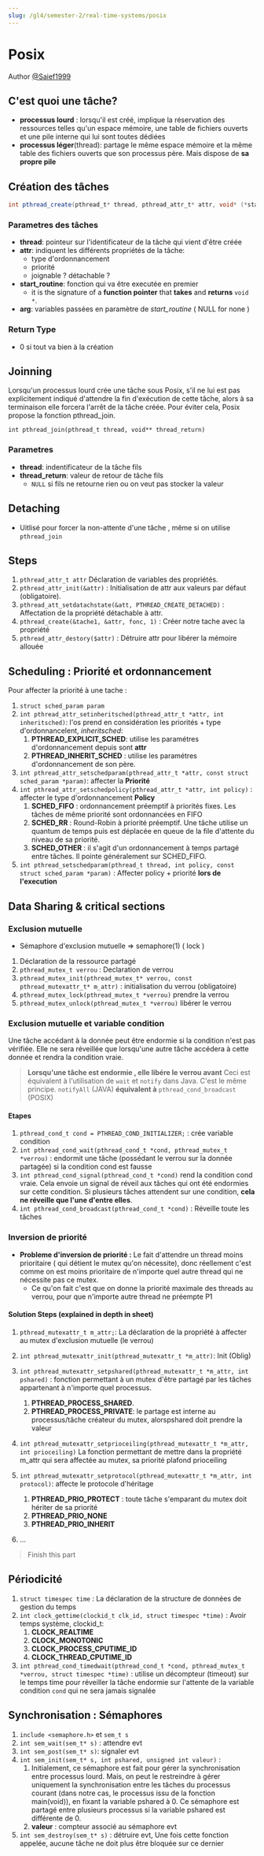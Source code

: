 ```yaml
---
slug: /gl4/semester-2/real-time-systems/posix
---
```


# Posix

Author [@Saief1999](https://github.com/Saief1999)

## C'est quoi une tâche?

- **processus lourd** :  lorsqu'il est créé, implique la réservation des ressources telles qu'un espace mémoire, une table de fichiers ouverts et une pile interne qui lui sont toutes dédiées
- **processus léger**(thread): partage le même espace mémoire et la même table des fichiers ouverts que son processus père. Mais dispose de **sa propre pile**

## Création des tâches

```java
int pthread_create(pthread_t* thread, pthread_attr_t* attr, void* (*start_routine)(void*), void* arg);
```

### Parametres des tâches

- **thread**: pointeur sur l'identificateur de la tâche qui vient d'être créée
- **attr**: indiquent les différents propriétés de la tâche:
  - type d'ordonnancement
  - priorité
  - joignable ? détachable ?
- **start_routine**: fonction qui va être executée en premier
  - it is the signature of a **function pointer** that **takes** and **returns** `void *`.
- **arg**: variables passées en paramètre de *start_routine* ( NULL for none )

### Return Type

- 0 si tout va bien à la création

## Joinning

Lorsqu'un processus lourd crée une tâche sous Posix, s'il ne lui est pas explicitement indiqué d'attendre la fin d'exécution de cette tâche, alors à sa terminaison elle forcera l'arrêt de la tâche créée. Pour éviter cela, Posix propose la fonction pthread_join.

`int pthread_join(pthread_t thread, void** thread_return)`

### Parametres

- **thread**: indentificateur de la tâche fils
- **thread_return**: valeur de retour de tâche fils
  - `NULL` si fils ne retourne rien ou on veut pas stocker la valeur

## Detaching

- Uitlisé pour forcer la non-attente d'une tâche , même si on utilise `pthread_join`

## Steps

1. `pthread_attr_t attr` Déclaration de variables des propriétés.
2. `pthread_attr_init(&attr)` : Initialisation de attr aux valeurs par défaut (obligatoire).
3. `pthread_att_setdatachstate(&att, PTHREAD_CREATE_DETACHED)` : Affectation de la propriété détachable à attr.
4. `pthread_create(&tache1, &attr, fonc, 1)` : Créer notre tache avec la propriété
5. `pthread_attr_destory($attr)` : Détruire attr pour libérer la mémoire allouée

## Scheduling : Priorité et ordonnancement

Pour affecter la priorité à une tache :

1. `struct sched_param param`
2. `int pthread_attr_setinheritsched(pthread_attr_t *attr, int inheritsched)`: l'os prend en considération les priorités + type d'ordonnancelent, *inheritsched*:
   1. **PTHREAD_EXPLICIT_SCHED**: utilise les paramétres d'ordonnancement depuis sont **attr**
   2. **PTHREAD_INHERIT_SCHED** : utilise les paramétres d'ordonnancement de son père.
3. `int pthread_attr_setschedparam(pthread_attr_t *attr, const struct sched_param *param)`: affecter la **Priorité**
4. `int pthread_attr_setschedpolicy(pthread_attr_t *attr, int policy)` : affecter le type d'ordonnancement **Policy**
   1. **SCHED_FIFO** : ordonnancement  préemptif  à  priorités  fixes.  Les  tâches  de même priorité sont ordonnancées en FIFO
   2. **SCHED_RR** :  Round-Robin à priorité préemptif. Une tâche utilise un quantum  de temps puis est déplacée en queue de la file d'attente du niveau de sa priorité.
   3. **SCHED_OTHER** : il  s'agit  d'un  ordonnancement  à  temps  partagé  entre  tâches.  Il  pointe généralement sur SCHED_FIFO.
5. `int pthread_setschedparam(pthread_t thread, int policy, const struct sched_param *param)` : Affecter policy + priorité **lors de l'execution**

## Data Sharing & critical sections

### Exclusion mutuelle

- Sémaphore d'exclusion mutuelle => semaphore(1) ( lock )

1. Déclaration de la ressource partagé
2. `pthread_mutex_t verrou` : Declaration de verrou
3. `pthread_mutex_init(pthread_mutex_t* verrou, const pthread_mutexattr_t* m_attr)` : initialisation du verrou (obligatoire)
4. `pthread_mutex_lock(pthread_mutex_t *verrou)` prendre la verrou
5. `pthread_mutex_unlock(pthread_mutex_t *verrou)` libérer le verrou

### Exclusion mutuelle et variable condition

Une tâche accédant à la donnée peut être  endormie si la  condition n'est pas vérifiée. Elle ne sera réveillée que lorsqu'une autre tâche accédera à cette donnée et rendra la condition vraie.

> **Lorsqu'une tâche est endormie , elle libére le verrou avant**
> Ceci est équivalent à l'utilisation de `wait` et `notify` dans Java. C'est le même principe.
> `notifyAll` (JAVA) **équivalent à** `pthread_cond_broadcast` (POSIX)

#### Etapes

1. `pthread_cond_t cond = PTHREAD_COND_INITIALIZER;` : crée variable condition
2. `int pthread_cond_wait(pthread_cond_t *cond, pthread_mutex_t *verrou)` : endormit une tâche (possédant le verrou sur la donnée partagée) si la condition cond est fausse
3. `int pthread_cond_signal(pthread_cond_t *cond)` rend  la  condition cond vraie.  Cela  envoie  un  signal de  réveil aux tâches qui ont été endormies sur cette condition. Si plusieurs tâches attendent sur une condition, **cela ne réveille que l'une d'entre elles**.
4. `int pthread_cond_broadcast(pthread_cond_t *cond)` : Réveille toute les tâches

### Inversion de priorité

- **Probleme d'inversion de priorité :** Le fait d'attendre un thread moins prioritaire ( qui détient le mutex qu'on nécessite), donc réellement c'est comme on est moins prioritaire de n'importe quel autre thread qui ne nécessite pas ce mutex.
  - Ce qu'on fait c'est que on donne la priorité maximale des threads au verrou, pour que n'importe autre thread ne préempte P1

#### Solution Steps (explained in depth in sheet)

1. `pthread_mutexattr_t m_attr;`: La déclaration de la propriété à affecter au mutex d'exclusion mutuelle (le verrou)
2. `int pthread_mutexattr_init(pthread_mutexattr_t *m_attr)`: Init (Oblig)
3. `int pthread_mutexattr_setpshared(pthread_mutexattr_t *m_attr, int pshared)` : fonction permettant à un mutex d'être partagé par les tâches appartenant à n'importe quel processus.
   1. **PTHREAD_PROCESS_SHARED**.
   2. **PTHREAD_PROCESS_PRIVATE**: le  partage  est  interne  au processus/tâche  créateur  du  mutex,  alorspshared doit  prendre  la valeur
4. `int pthread_mutexattr_setprioceiling(pthread_mutexattr_t *m_attr, int prioceiling)` La  fonction  permettant  de  mettre  dans  la  propriété m_attr qui  sera  affectée  au  mutex,  sa priorité plafond prioceiling

5. `int pthread_mutexattr_setprotocol(pthread_mutexattr_t *m_attr, int protocol)`: affecte le protocole  d'héritage
   1. **PTHREAD_PRIO_PROTECT** : toute  tâche  s'emparant  du  mutex  doit hériter  de  sa  priorité
   2. **PTHREAD_PRIO_NONE**
   3. **PTHREAD_PRIO_INHERIT**
6. ...

> Finish this part

## Périodicité

1. `struct timespec time` : La  déclaration  de  la  structure  de  données  de  gestion  du  temps
2. ` int clock_gettime(clockid_t clk_id, struct timespec *time) ` : Avoir temps système, clockid_t:
   1. **CLOCK_REALTIME**
   2. **CLOCK_MONOTONIC**
   3. **CLOCK_PROCESS_CPUTIME_ID**
   4. **CLOCK_THREAD_CPUTIME_ID**
3. `int pthread_cond_timedwait(pthread_cond_t *cond, pthread_mutex_t *verrou, struct timespec *time)` : utilise  un  décompteur  (timeout)  sur  le temps time pour  réveiller  la  tâche endormie sur l'attente de la variable condition `cond` qui ne sera jamais signalée

## Synchronisation : Sémaphores

1. `include <semaphore.h>` et `sem_t s`
2. `int sem_wait(sem_t* s)` : attendre evt
3. `int sem_post(sem_t* s)`: signaler evt
4. `int sem_init(sem_t* s, int pshared, unsigned int valeur)` :
   1. Initialement, ce sémaphore est fait  pour  gérer  la  synchronisation  entre  processus  lourd.  Mais,  on  peut  le  restreindre  à  gérer uniquement  la  synchronisation  entre  les  tâches  du  processus  courant  (dans  notre  cas,  le processus issu de la fonction main(void)), en fixant la variable pshared à 0. Ce sémaphore est partagé entre plusieurs processus si la variable pshared est différente de 0.
   2. **valeur** : compteur associé au sémaphore evt
5. `int sem_destroy(sem_t* s)` : détruire evt, Une  fois  cette  fonction  appelée,  aucune tâche ne doit plus être bloquée sur ce dernier
